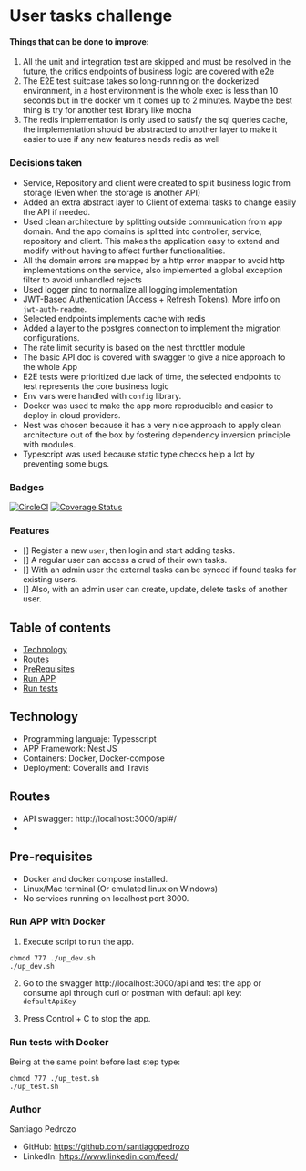 # User tasks challenge

#### Things that can be done to improve:
1. All the unit and integration test are skipped and must be resolved in the future, the critics endpoints of business logic are covered with e2e
2. The E2E test suitcase takes so long-running on the dockerized environment, in a host environment is the whole exec is less than 10 seconds but in the docker vm it comes up to 2 minutes. Maybe the best thing is try for another test library like mocha
3. The redis implementation is only used to satisfy the sql queries cache, the implementation should be abstracted to another layer to make it easier to use if any new features needs redis as well

### Decisions taken

- Service, Repository and client were created to split business logic from storage (Even when the storage is another API)
- Added an extra abstract layer to Client of external tasks to change easily the API if needed.
- Used clean architecture by splitting outside communication from app domain. And the app domains is splitted into controller, service, repository and client. This makes the application easy to extend and modify without having to affect further functionalities.
- All the domain errors are mapped by a http error mapper to avoid http implementations on the service, also implemented a global exception filter to avoid unhandled rejects
- Used logger pino to normalize all logging implementation
- JWT-Based Authentication (Access + Refresh Tokens). More info on `jwt-auth-readme`.
- Selected endpoints implements cache with redis
- Added a layer to the postgres connection to implement the migration configurations.
- The rate limit security is based on the nest throttler module
- The basic API doc is covered with swagger to give a nice approach to the whole App
- E2E tests were prioritized due lack of time, the selected endpoints to test represents the core business logic 
- Env vars were handled with `config` library.
- Docker was used to make the app more reproducible and easier to deploy in cloud providers.
- Nest was chosen because it has a very nice approach to apply clean architecture out of the box by fostering dependency inversion principle with modules.
- Typescript was used because static type checks help a lot by preventing some bugs.

### Badges

[![CircleCI](https://dl.circleci.com/status-badge/img/circleci/DVoiAwDzmMcvshPZnm3jCP/ASAErrsAbrCMQahxbmgeyR/tree/master.svg?style=svg)](https://dl.circleci.com/status-badge/redirect/circleci/DVoiAwDzmMcvshPZnm3jCP/ASAErrsAbrCMQahxbmgeyR/tree/master)
[![Coverage Status](https://coveralls.io/repos/github/yaritaft/cosmos-challenge/badge.png?branch=master)](https://coveralls.io/github/yaritaft/cosmos-challenge?branch=master)

### Features

- [] Register a new `user`, then login and start adding tasks.
- [] A regular user can access a crud of their own tasks.
- [] With an admin user the external tasks can be synced if found tasks for existing users.
- [] Also, with an admin user can create, update, delete tasks of another user.

## Table of contents

- [Technology](#Technology)
- [Routes](#Routes)
- [PreRequisites](#Pre-requisites)
- [Run APP](#Run-APP)
- [Run tests](#Run-tests)



## Technology

- Programming languaje: Typesscript
- APP Framework: Nest JS
- Containers: Docker, Docker-compose
- Deployment: Coveralls and Travis

## Routes

- API swagger: http://localhost:3000/api#/
- 
## Pre-requisites

- Docker and docker compose installed.
- Linux/Mac terminal (Or emulated linux on Windows)
- No services running on localhost port 3000.

### Run APP with Docker

1. Execute script to run the app.

```
chmod 777 ./up_dev.sh
./up_dev.sh
```

2. Go to the swagger http://localhost:3000/api and test the app or consume api through curl or postman with default api key: `defaultApiKey`

3. Press Control + C to stop the app.

### Run tests with Docker

Being at the same point before last step type:

```
chmod 777 ./up_test.sh
./up_test.sh
```

### Author

Santiago Pedrozo

- GitHub: https://github.com/santiagopedrozo
- LinkedIn: https://www.linkedin.com/feed/